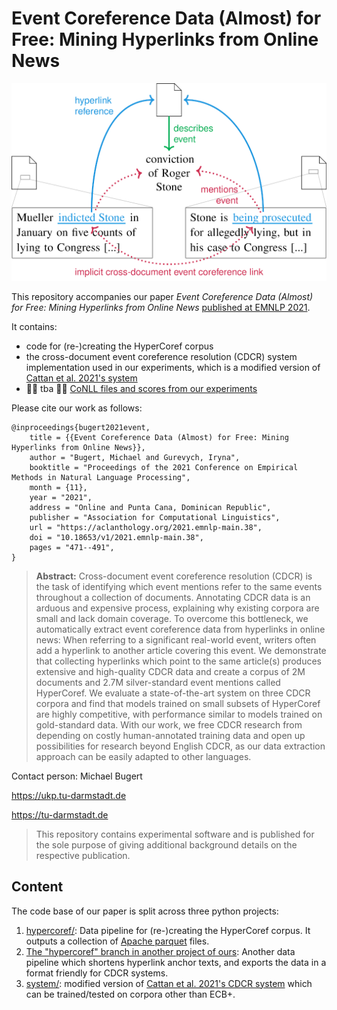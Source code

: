 # Event Coreference Data (Almost) for Free: Mining Hyperlinks from Online News
![Three online news articles interconnected by two hyperlinks. The relation between the underlined hyperlink anchors can be interpreted as cross-document event coreference.](hypercoref/resources/doc/approach.png)

This repository accompanies our paper *Event Coreference Data (Almost) for Free: Mining Hyperlinks from Online News* [published at EMNLP 2021](https://aclanthology.org/2021.emnlp-main.38/).

It contains:
- code for (re-)creating the HyperCoref corpus
- the cross-document event coreference resolution (CDCR) system implementation used in our experiments, which is a modified version of [Cattan et al. 2021's system](https://github.com/ariecattan/coref/)
- 🚧🚧 tba 🚧🚧 [CoNLL files and scores from our experiments](archive/)

Please cite our work as follows:
```
@inproceedings{bugert2021event,
    title = {{Event Coreference Data (Almost) for Free: Mining Hyperlinks from Online News}},
    author = "Bugert, Michael and Gurevych, Iryna",
    booktitle = "Proceedings of the 2021 Conference on Empirical Methods in Natural Language Processing",
    month = {11},
    year = "2021",
    address = "Online and Punta Cana, Dominican Republic",
    publisher = "Association for Computational Linguistics",
    url = "https://aclanthology.org/2021.emnlp-main.38",
    doi = "10.18653/v1/2021.emnlp-main.38",
    pages = "471--491",
}
```

> **Abstract:** Cross-document event coreference resolution (CDCR) is the task of identifying which event mentions refer to the same events throughout a collection of documents. Annotating CDCR data is an arduous and expensive process, explaining why existing corpora are small and lack domain coverage. To overcome this bottleneck, we automatically extract event coreference data from hyperlinks in online news: When referring to a significant real-world event, writers often add a hyperlink to another article covering this event. We demonstrate that collecting hyperlinks which point to the same article(s) produces extensive and high-quality CDCR data and create a corpus of 2M documents and 2.7M silver-standard event mentions called HyperCoref. We evaluate a state-of-the-art system on three CDCR corpora and find that models trained on small subsets of HyperCoref are highly competitive, with performance similar to models trained on gold-standard data. With our work, we free CDCR research from depending on costly human-annotated training data and open up possibilities for research beyond English CDCR, as our data extraction approach can be easily adapted to other languages.

Contact person: Michael Bugert

https://ukp.tu-darmstadt.de

https://tu-darmstadt.de

> This repository contains experimental software and is published for the sole purpose of giving additional background details on the respective publication.


## Content
The code base of our paper is split across three python projects:

1. [hypercoref/](hypercoref/): Data pipeline for (re-)creating the HyperCoref corpus. It outputs a collection of [Apache parquet](https://parquet.apache.org/) files.
2. [The "hypercoref" branch in another project of ours](https://github.com/UKPLab/cdcr-beyond-corpus-tailored/tree/hypercoref): Another data pipeline which shortens hyperlink anchor texts, and exports the data in a format friendly for CDCR systems.
3. [system/](system/): modified version of [Cattan et al. 2021's CDCR system](https://github.com/ariecattan/coref/) which can be trained/tested on corpora other than ECB+.
